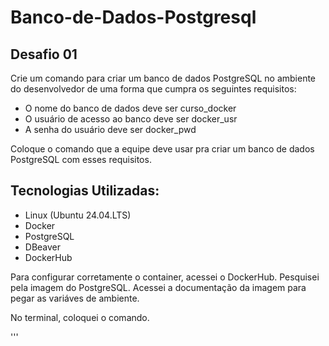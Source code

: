 # Banco-de-Dados-Postgresql

## Desafio 01 

Crie um comando para criar um banco de dados PostgreSQL no ambiente do desenvolvedor de uma forma que cumpra os seguintes requisitos:

* O nome do banco de dados deve ser curso_docker
* O usuário de acesso ao banco deve ser docker_usr
* A senha do usuário deve ser docker_pwd

Coloque o comando que a equipe deve usar pra criar um banco de dados PostgreSQL com esses requisitos.



## Tecnologias Utilizadas:

* Linux (Ubuntu 24.04.LTS)
* Docker
* PostgreSQL
* DBeaver
* DockerHub


 Para configurar corretamente o container, acessei o DockerHub.
 Pesquisei pela imagem do PostgreSQL. Acessei a documentação da imagem para pegar as variáves de ambiente.

No terminal, coloquei o comando.

'''

  



